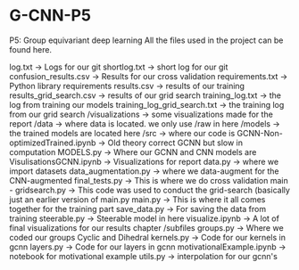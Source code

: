 # G-CNN-P5
P5: Group equivariant deep learning
All the files used in the project can be found here.

log.txt -> Logs for our git
shortlog.txt -> short log for our git
confusion_results.csv -> Results for our cross validation
requirements.txt -> Python library requirements
results.csv -> results of our training
results_grid_search.csv -> results of our grid search
training_log.txt -> the log from training our models
training_log_grid_search.txt -> the training log from our grid search
/visualizations -> some visualizations made for the report
/data -> where data is located. we only use /raw in here
/models -> the trained models are located here
/src -> where our code is
  GCNN-Non-optimizedTrained.ipynb -> Old theory correct GCNN but slow in computation
  MODELS.py -> Where our GCNN and CNN models are
  VisulisationsGCNN.ipynb -> Visualizations for report
  data.py -> where we import datasets
  data_augmentation.py -> where we data-augment for the CNN-augmented
  final_tests.py -> This is where we do cross validation
  main - gridsearch.py -> This code was used to conduct the grid-search (basically just an earlier version of main.py
  main.py -> This is where it all comes together for the training part
  save_data.py -> For saving the data from training
  steerable.py -> Steerable model in here
  visualize.ipynb -> A lot of final visualizations for our results chapter
  /subfiles
    groups.py -> Where we coded our groups Cyclic and Dihedral
    kernels.py -> Code for our kernels in gcnn
    layers.py -> Code for our layers in gcnn
    motivationalExample.ipynb -> notebook for motivational example
    utils.py -> interpolation for our gcnn's
